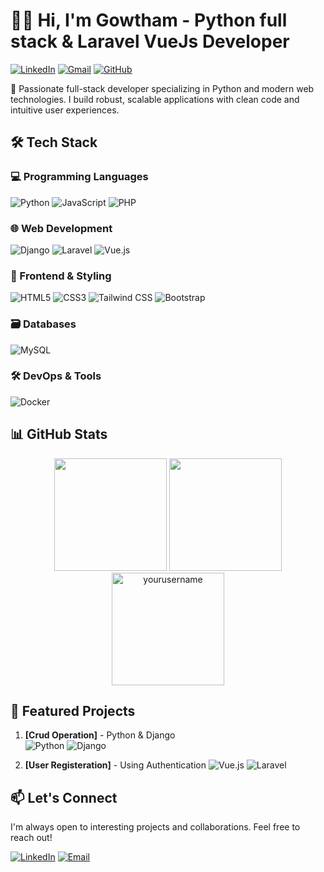 # 👨‍💻 Hi, I'm Gowtham - Python full stack & Laravel VueJs Developer

[![LinkedIn](https://img.shields.io/badge/LinkedIn-Connect%20with%20me-blue?style=for-the-badge&logo=linkedin&logoColor=white)](https://www.linkedin.com/in/gowthamguna)
[![Gmail](https://img.shields.io/badge/Gmail-Email%20me-red?style=for-the-badge&logo=gmail&logoColor=white)](mailto:gowthamguna46@gmail.com)
[![GitHub](https://img.shields.io/badge/GitHub-Follow%20me-black?style=for-the-badge&logo=github&logoColor=white)](https://github.com/yourusername)


🚀 Passionate full-stack developer specializing in Python and modern web technologies. I build robust, scalable applications with clean code and intuitive user experiences.

## 🛠 Tech Stack

### 💻 Programming Languages
![Python](https://img.shields.io/badge/Python-Expert-3776AB?style=flat-square&logo=python&logoColor=white)
![JavaScript](https://img.shields.io/badge/JavaScript-Advanced-F7DF1E?style=flat-square&logo=javascript&logoColor=black)
![PHP](https://img.shields.io/badge/PHP-Intermediate-777BB4?style=flat-square&logo=php&logoColor=white)


### 🌐 Web Development
![Django](https://img.shields.io/badge/Django-Expert-092E20?style=flat-square&logo=django&logoColor=white)
![Laravel](https://img.shields.io/badge/Laravel-Intermediate-FF2D20?style=flat-square&logo=laravel&logoColor=white)
![Vue.js](https://img.shields.io/badge/Vue.js-Advanced-4FC08D?style=flat-square&logo=vuedotjs&logoColor=white)


### 🎨 Frontend & Styling
![HTML5](https://img.shields.io/badge/HTML5-Expert-E34F26?style=flat-square&logo=html5&logoColor=white)
![CSS3](https://img.shields.io/badge/CSS3-Advanced-1572B6?style=flat-square&logo=css3&logoColor=white)
![Tailwind CSS](https://img.shields.io/badge/Tailwind-Advanced-06B6D4?style=flat-square&logo=tailwindcss&logoColor=white)
![Bootstrap](https://img.shields.io/badge/Bootstrap-Intermediate-7952B3?style=flat-square&logo=bootstrap&logoColor=white)

### 🗃 Databases
![MySQL](https://img.shields.io/badge/MySQL-Advanced-4479A1?style=flat-square&logo=mysql&logoColor=white)


### 🛠 DevOps & Tools
![Docker](https://img.shields.io/badge/Docker-Intermediate-2496ED?style=flat-square&logo=docker&logoColor=white)


## 📊 GitHub Stats

<div align="center">
  <img height="180em" src="https://github-readme-stats.vercel.app/api?username=yourusername&show_icons=true&theme=radical&include_all_commits=true&count_private=true"/>
  <img height="180em" src="https://github-readme-stats.vercel.app/api/top-langs/?username=yourusername&layout=compact&langs_count=8&theme=radical"/>
  <img height="180em" src="https://streak-stats.demolab.com/?user=yourusername&theme=radical" alt="yourusername" />
</div>



## 📌 Featured Projects

1. **[Crud Operation]** - Python & Django  
   ![Python](https://img.shields.io/badge/-Python-3776AB?logo=python&logoColor=white) ![Django](https://img.shields.io/badge/-Django-092E20?logo=django&logoColor=white)

2. **[User Registeration]** - Using Authentication 
   ![Vue.js](https://img.shields.io/badge/-Vue.js-4FC08D?logo=vuedotjs&logoColor=white) ![Laravel](https://img.shields.io/badge/-Laravel-FF2D20?logo=laravel&logoColor=white)



## 📫 Let's Connect

I'm always open to interesting projects and collaborations. Feel free to reach out!

[![LinkedIn](https://img.shields.io/badge/-Message%20me%20on%20LinkedIn-blue?style=for-the-badge&logo=linkedin)](https://www.linkedin.com/in/gowthamguna)
[![Email](https://img.shields.io/badge/-Send%20me%20an%20Email-red?style=for-the-badge&logo=gmail)](mailto:gowthamguna46@gmail.com)

